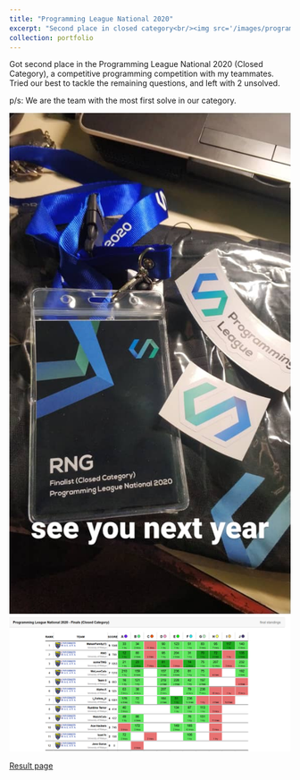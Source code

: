 ```yaml
---
title: "Programming League National 2020"
excerpt: "Second place in closed category<br/><img src='/images/programming-league-2020.png'>"
collection: portfolio
---
```



Got second place in the Programming League National 2020 (Closed Category), a competitive programming competition with my teammates. Tried our best to tackle the remaining questions, and left with 2 unsolved.

p/s: We are the team with the most first solve in our category.

<img src='/images/programming-league-2020-team.png'>

<img src='/images/programming-league-2020.png'>

[Result page](https://programming-league.com/scoreboard-closed)
